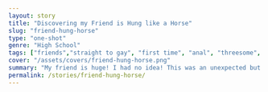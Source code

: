 ```yaml
---
layout: story
title: "Discovering my Friend is Hung like a Horse"
slug: "friend-hung-horse"
type: "one-shot"
genre: "High School"
tags: ["friends","straight to gay", "first time", "anal", "threesome", "big cock"]
cover: "/assets/covers/friend-hung-horse.png"
summary: "My friend is huge! I had no idea! This was an unexpected but pleasant surprise."
permalink: /stories/friend-hung-horse/
---
```

